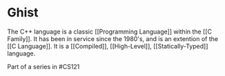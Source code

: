 # Ghist
The C++ language is a classic [[Programming Language]] within the [[C Family]]. It has been in service since the 1980's, and is an extention of the [[C Language]]. It is a [[Compiled]], [[High-Level]], [[Statically-Typed]] language.

Part of a series in #CS121 